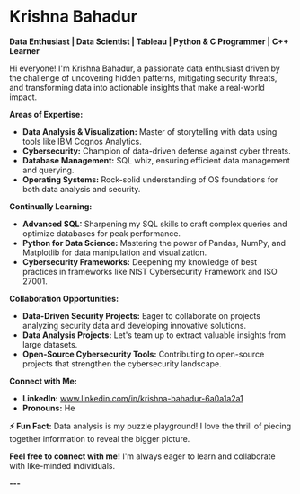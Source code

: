 # Krishna Bahadur ‍

**Data Enthusiast | Data Scientist | Tableau | Python & C Programmer | C++ Learner**

Hi everyone! I'm Krishna Bahadur, a passionate data enthusiast driven by the challenge of uncovering hidden patterns, mitigating security threats, and transforming data into actionable insights that make a real-world impact.

**Areas of Expertise:**

* **Data Analysis & Visualization:** Master of storytelling with data using tools like IBM Cognos Analytics.
* **Cybersecurity:** Champion of data-driven defense against cyber threats.
* **Database Management:** SQL whiz, ensuring efficient data management and querying.
* **Operating Systems:** Rock-solid understanding of OS foundations for both data analysis and security.

**Continually Learning:**

* **Advanced SQL:** Sharpening my SQL skills to craft complex queries and optimize databases for peak performance.
* **Python for Data Science:** Mastering the power of Pandas, NumPy, and Matplotlib for data manipulation and visualization.
* **Cybersecurity Frameworks:** Deepening my knowledge of best practices in frameworks like NIST Cybersecurity Framework and ISO 27001.

**Collaboration Opportunities:**

* **Data-Driven Security Projects:** Eager to collaborate on projects analyzing security data and developing innovative solutions.
* **Data Analysis Projects:** Let's team up to extract valuable insights from large datasets.
* **Open-Source Cybersecurity Tools:** Contributing to open-source projects that strengthen the cybersecurity landscape.

**Connect with Me:**

* **LinkedIn:** www.linkedin.com/in/krishna-bahadur-6a0a1a2a1
* **Pronouns:** He

**⚡ Fun Fact:** Data analysis is my puzzle playground! I love the thrill of piecing together information to reveal the bigger picture.

**Feel free to connect with me!** I'm always eager to learn and collaborate with like-minded individuals.

**---**
